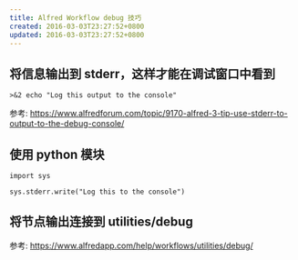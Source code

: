 ```yaml
---
title: Alfred Workflow debug 技巧
created: 2016-03-03T23:27:52+0800
updated: 2016-03-03T23:27:52+0800
---
```



## 将信息输出到 stderr，这样才能在调试窗口中看到

`>&2 echo "Log this output to the console"`

参考: https://www.alfredforum.com/topic/9170-alfred-3-tip-use-stderr-to-output-to-the-debug-console/

## 使用 python 模块

```
import sys

sys.stderr.write("Log this to the console")
```

## 将节点输出连接到 utilities/debug

参考: https://www.alfredapp.com/help/workflows/utilities/debug/
